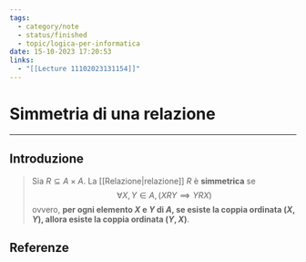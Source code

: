 ```yaml
---
tags:
  - category/note
  - status/finished
  - topic/logica-per-informatica
date: 15-10-2023 17:20:53
links:
  - "[[Lecture 11102023131154]]"
---
```

# Simmetria di una relazione
---
## Introduzione
> Sia $R \subseteq A \times A$. La [[Relazione|relazione]] $R$ è **simmetrica** se
> $$\forall X, Y \in A, (XRY \implies YRX)$$
> ovvero, **per ogni elemento $X$ e $Y$ di $A$, se esiste la coppia ordinata $(X, Y)$, allora esiste la coppia ordinata $(Y, X)$**.

## Referenze
